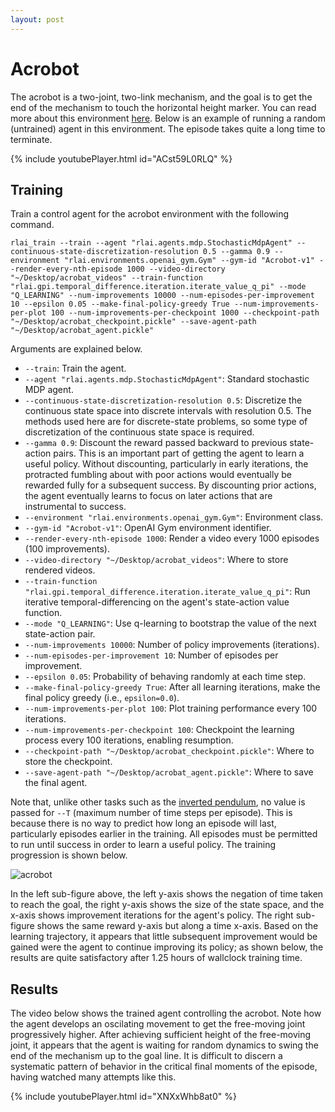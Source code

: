 ```yaml
---
layout: post
---
```


# Acrobot
The acrobot is a two-joint, two-link mechanism, and the goal is to get the end of the mechanism to touch the horizontal 
height marker. You can read more about this environment [here](https://gym.openai.com/envs/Acrobot-v1/). Below is an 
example of running a random (untrained) agent in this environment. The episode takes quite a long time to terminate.

{% include youtubePlayer.html id="ACst59L0RLQ" %}

## Training

Train a control agent for the acrobot environment with the following command.
```
rlai_train --train --agent "rlai.agents.mdp.StochasticMdpAgent" --continuous-state-discretization-resolution 0.5 --gamma 0.9 --environment "rlai.environments.openai_gym.Gym" --gym-id "Acrobot-v1" --render-every-nth-episode 1000 --video-directory "~/Desktop/acrobat_videos" --train-function "rlai.gpi.temporal_difference.iteration.iterate_value_q_pi" --mode "Q_LEARNING" --num-improvements 10000 --num-episodes-per-improvement 10 --epsilon 0.05 --make-final-policy-greedy True --num-improvements-per-plot 100 --num-improvements-per-checkpoint 1000 --checkpoint-path "~/Desktop/acrobat_checkpoint.pickle" --save-agent-path "~/Desktop/acrobat_agent.pickle"
```

Arguments are explained below.
* `--train`:  Train the agent.
* `--agent "rlai.agents.mdp.StochasticMdpAgent"`:  Standard stochastic MDP agent. 
* `--continuous-state-discretization-resolution 0.5`:  Discretize the continuous state space into discrete intervals 
  with resolution 0.5. The methods used here are for discrete-state problems, so some type of discretization of the 
  continuous state space is required.
* `--gamma 0.9`:  Discount the reward passed backward to previous state-action pairs. This is an important part of 
  getting the agent to learn a useful policy. Without discounting, particularly in early iterations, the protracted
  fumbling about with poor actions would eventually be rewarded fully for a subsequent success. By discounting prior 
  actions, the agent eventually learns to focus on later actions that are instrumental to success.
* `--environment "rlai.environments.openai_gym.Gym"`:  Environment class. 
* `--gym-id "Acrobot-v1"`:  OpenAI Gym environment identifier.
* `--render-every-nth-episode 1000`:  Render a video every 1000 episodes (100 improvements).
* `--video-directory "~/Desktop/acrobat_videos"`:  Where to store rendered videos.
* `--train-function "rlai.gpi.temporal_difference.iteration.iterate_value_q_pi"`:  Run iterative temporal-differencing 
  on the agent's state-action value function. 
* `--mode "Q_LEARNING"`:  Use q-learning to bootstrap the value of the next state-action pair. 
* `--num-improvements 10000`:  Number of policy improvements (iterations).
* `--num-episodes-per-improvement 10`:  Number of episodes per improvement.
* `--epsilon 0.05`:  Probability of behaving randomly at each time step.
* `--make-final-policy-greedy True`:  After all learning iterations, make the final policy greedy (i.e., `epsilon=0.0`).
* `--num-improvements-per-plot 100`:  Plot training performance every 100 iterations.
* `--num-improvements-per-checkpoint 100`:  Checkpoint the learning process every 100 iterations, enabling resumption.
* `--checkpoint-path "~/Desktop/acrobat_checkpoint.pickle"`:  Where to store the checkpoint.
* `--save-agent-path "~/Desktop/acrobat_agent.pickle"`:  Where to save the final agent.

Note that, unlike other tasks such as the [inverted pendulum](inverted_pendulum.html), no value is passed for `--T` 
(maximum number of time steps per episode). This is because there is no way to predict how long an episode will last, 
particularly episodes earlier in the training. All episodes must be permitted to run until success in order to learn 
a useful policy. The training progression is shown below.

![acrobot](https://github.com/MatthewGerber/rlai/raw/master/trained_agents/acrobat/acrobat_training.png)

In the left sub-figure above, the left y-axis shows the negation of time taken to reach the goal, the right y-axis shows 
the size of the state space, and the x-axis shows improvement iterations for the agent's policy. The right sub-figure 
shows the same reward y-axis but along a time x-axis. Based on the learning trajectory, it appears that little 
subsequent improvement would be gained were the agent to continue improving its policy; as shown below, the results are 
quite satisfactory after 1.25 hours of wallclock training time.

## Results

The video below shows the trained agent controlling the acrobot. Note how the agent develops an oscilating movement to
get the free-moving joint progressively higher. After achieving sufficient height of the free-moving joint, it appears 
that the agent is waiting for random dynamics to swing the end of the mechanism up to the goal line. It is difficult to
discern a systematic pattern of behavior in the critical final moments of the episode, having watched many 
attempts like this.

{% include youtubePlayer.html id="XNXxWhb8at0" %}
